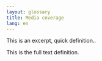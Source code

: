 ```yaml
---
layout: glossary
title: Media coverage
lang: en
---
```

This is an excerpt, quick definition..

<!-- more -->
 
This is the full text definition.
